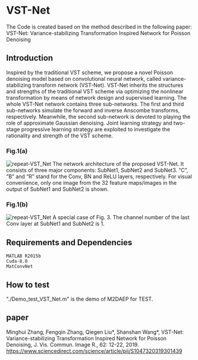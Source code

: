 # VST-Net
The Code is created based on the method described in the following paper:
VST-Net: Variance-stabilizing Transformation Inspired Network for Poisson Denoising 

## Introduction 
Inspired by the traditional VST scheme, we propose a novel Poisson denoising model based on convolutional neural network, called variance-stabilizing transform network (VST-Net). VST-Net inherits the structures and strengths of the traditional VST scheme via optimizing the nonlinear transformation by means of network design and supervised learning. The whole VST-Net network contains three sub-networks. The first and third sub-networks simulate the forward and inverse Anscombe transforms, respectively. Meanwhile, the second sub-network is devoted to playing the role of approximate Gaussian denoising. Joint learning strategy and two-stage progressive learning strategy are exploited to investigate the rationality and strength of the VST scheme. 

### Fig.1(a)
![repeat-VST_Net](https://github.com/yqx7150/VST-Net/blob/master/fig/fig1.png)
 The network architecture of the proposed VST-Net. It consists of three major components: SubNet1, SubNet2 and SubNet3. “C”, “B” and “R” stand for the Conv, BN and ReLU layers, respectively. For visual convenience, only one image from the 32 feature maps/images in the output of SubNet1 and SubNet2 is shown.
### Fig.1(b)
![repeat-VST_Net](https://github.com/yqx7150/VST-Net/blob/master/fig/fig2.png)
A special case of Fig. 3. The channel number of the last Conv layer at SubNet1 and SubNet2 is 1.

## Requirements and Dependencies
    MATLAB R2015b
    Cuda-8.0
    MatConvNet

## How to test
"./Demo_test_VST_Net.m" is the demo of M2DAEP for TEST.

## paper
Minghui Zhang, Fengqin Zhang, Qiegen Liu*, Shanshan Wang*, VST-Net: Variance-stabilizing Transformation Inspired Network for Poisson Denoising, J. Vis. Commun. Image R., 62: 12-22, 2019. 
https://www.sciencedirect.com/science/article/pii/S1047320319301439
